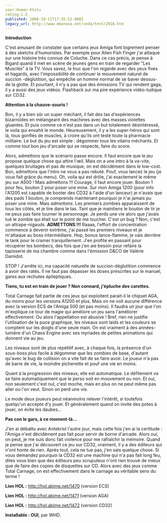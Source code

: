 ```yaml
---
user:Human Ktulu
rating:1.5
published: 2008-10-11T17:35:52.000Z
legacy_url: http://www.emunova.net/veda/test/2918.htm
---
```

**Introduction**  

  

C'est amusant de constater que certains jeux Amiga font bigrement penser à des sketchs d'humoristes. Par exemple pour Alien Fish Finger j'ai attaqué sur une histoire très connue de Coluche. Dans ce cas précis, je pense à Bigard quand il met en scène de jeunes gens en train de regarder "Les Musclés" à la TV. Vous savez, le truc que l'on regarde avec des yeux fixes et hagards, avec l'impossibilité de continuer le mouvement naturel de succion -déglutition, qui empêche un homme normal de se baver dessus- de la glotte. Et pourtant, il n'y a pas que des émissions TV qui rendent gaga, il y a aussi des jeux vidéos. Flashback sur ma pire expérience vidéo-ludique sur CD32\.  

  

  

**Attention à la chauve-souris !**  

  

Bon, il y a bien sûr un super méchant, il fait des tas d'expériences bizarroïdes en mélangeant des machines avec des masses violettes gluantes. Et puis comme ce n'est pas dans un but totalement désintéressé, le voila qui envahit le monde. Heureusement, il y a les super-héros qui sont là, tous gonflés de muscles, à croire qu'ils ont testé toute la pharmacie militaire. Le but du jeu est simple : dégommer tous les vilains méchants. Et comme tout bon jeu d'arcade qui se respecte, faire du score.  

  

  

Alors, admettons que le scénario passe encore. Il faut encore que le jeu propose quelque chose qui attire l'œil. Mais on a une intro à la va-vite, quelques bruitages et pas de musique, on est décidément dans le low-cost. Bon, admettons que l'intro ne vous a pas rebuté. Pouf, vous lancez le jeu (je vous fait grâce du menu). Oh, voila qui est drôle, j'ai exactement le même jeu sur A500 ! Mais admettons !!! Courage, il faut encore jouer. Bouton 1 pour feu, bouton 2 pour poser une mine. Sur mon Amiga 1200 (pour info l'A1200 est capable de booter des CD32 à l'aide d'un lanceur) je n'avais que des pads 1 bouton, je comprends maintenant pourquoi je n'ai jamais pu poser une mine. Mais _admettons_. Les premiers zombies apparaissent de tous les côtés, et je tire dans le tas. Tant que je maintiens le bouton de tir je ne peux pas faire tourner le personnage. Je perds une vie alors que j'avais tué le zombie qui était sur le point de me toucher. C'est un bug ? Non, c'est un attrape-nigauds. **ADMETTONS !!!** Raaaa, l'effort de concentration commence à devenir extrême, j'ai passé les premiers niveaux et je m'attaque au boss intermédiaire. Hop, bonus lance-flamme, je vais derrière le tank pour le cramer tranquillement. J'en profite en passant pour récupérer les bombecs, des fois que j'en aie besoin pour refaire la tapisserie de ma chambre comme dans l'émission D&CO de Valérie Damidot.  

  

STOP ! J'arrête ici, ma capacité naturelle de succion-déglutition commence à avoir des ratés. Il ne faut pas dépasser les doses prescrites sur le manuel, gares aux rechutes épileptiques.  

  

  

**Tiens, tu est en train de jouer ? Non connard, j'épluche des carottes.**  

  

Total Carnage fait partie de ces jeux qui exploitent parait-il le chipset AGA, du moins pour les versions A1200 et plus. Mais on ne voit aucune différence avec la version ECS de l'Amiga 500 (et pas moins). Il faudra un jour que l'on m'explique ce tour de magie qui améliore un jeu sans l'améliorer effectivement. Ou alors l'appellation est abusive ! Bref, rien ne justifie l'utilisation de la puce graphique, les niveaux sont laids et les couleurs se comptent sur les doigts d'une seule main. On est vraiment à des années-lumière d'un Chaos Engine avec ses myriades de petites animations qui donnent vie au jeu.  

  

Les niveaux sont de plus répétitif avec, à chaque fois, la présence d'un sous-boss plus facile à dégommer que les zombies de base, d'autant qu'avec le bug de collision on a vite fait de se faire avoir. Le joueur n'a pas de barre de vie, la moindre pichenette et pouf une vie en moins.  

Quant à la progression des niveaux, elle est automatique. Le défilement va se faire automatiquement que le perso soit en mouvement ou non. Et oui, non seulement c'est nul, c'est moche, mais en plus on ne peut même pas aller ou l'on veut. Sinon on perd une vie.  

  

Le mode deux joueurs peut néanmoins relever l'intérêt, si toutefois quelqu'un accepte d'y jouer. Et généralement quand on invite des potes à jouer, on évite les daubes...  

  

  

**Pas con le gars, à ce moment-là...**  

  

J'en ai débattu avec Antekrist l'autre jour, mais cette fois j'en ai la certitude : l'Amiga n'est décidément pas fait pour servir de borne d'arcade. Alors oui, on peut, je me suis donc fait violence pour me rafraîchir la mémoire. Quand je pense que j'ai découvert ce jeu sur CD32, vraiment, il y a des éditeurs qui n'ont honte de rien. Après tout, cela ne tue pas, j'en sais quelque chose. Si vous demandez pourquoi la CD32 est une machine qui n'a pas fait long feu, dites vous bien que des éditeurs peu scrupuleux n'ont rien trouvé de mieux que de faire des copies de disquettes sur CD. Alors avec des jeux comme Total Carnage, on est effectivement dans le carnage au véritable sens du terme !  

  

**Lien HOL :** http://hol.abime.net/1470 (version ECS)  

  

**Lien HOL :** http://hol.abime.net/1471 (version AGA)  

  

**Lien HOL :** http://hol.abime.net/1472 (version CD32)  

  

**Installable : OUI**, par WHD.